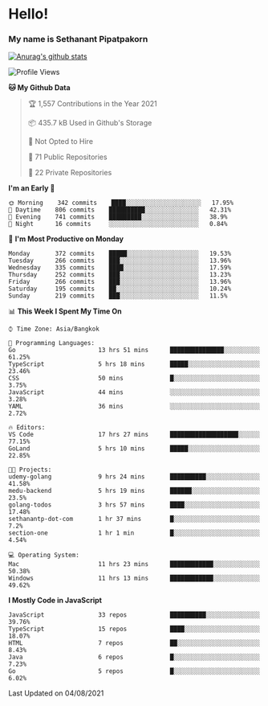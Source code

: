 # Hello!
### My name is Sethanant Pipatpakorn

[![Anurag's github stats](https://github-readme-stats.vercel.app/api?username=thetkpark&count_private=true&show_icons=true&theme=tokyonight)](https://github.com/anuraghazra/github-readme-stats)

<!--START_SECTION:waka-->
![Profile Views](http://img.shields.io/badge/Profile%20Views-4-blue)

**🐱 My Github Data** 

> 🏆 1,557 Contributions in the Year 2021
 > 
> 📦 435.7 kB Used in Github's Storage 
 > 
> 🚫 Not Opted to Hire
 > 
> 📜 71 Public Repositories 
 > 
> 🔑 22 Private Repositories  
 > 
**I'm an Early 🐤** 

```text
🌞 Morning    342 commits    ████░░░░░░░░░░░░░░░░░░░░░   17.95% 
🌆 Daytime    806 commits    ██████████░░░░░░░░░░░░░░░   42.31% 
🌃 Evening    741 commits    █████████░░░░░░░░░░░░░░░░   38.9% 
🌙 Night      16 commits     ░░░░░░░░░░░░░░░░░░░░░░░░░   0.84%

```
📅 **I'm Most Productive on Monday** 

```text
Monday       372 commits    █████░░░░░░░░░░░░░░░░░░░░   19.53% 
Tuesday      266 commits    ███░░░░░░░░░░░░░░░░░░░░░░   13.96% 
Wednesday    335 commits    ████░░░░░░░░░░░░░░░░░░░░░   17.59% 
Thursday     252 commits    ███░░░░░░░░░░░░░░░░░░░░░░   13.23% 
Friday       266 commits    ███░░░░░░░░░░░░░░░░░░░░░░   13.96% 
Saturday     195 commits    ██░░░░░░░░░░░░░░░░░░░░░░░   10.24% 
Sunday       219 commits    ███░░░░░░░░░░░░░░░░░░░░░░   11.5%

```


📊 **This Week I Spent My Time On** 

```text
⌚︎ Time Zone: Asia/Bangkok

💬 Programming Languages: 
Go                       13 hrs 51 mins      ███████████████░░░░░░░░░░   61.25% 
TypeScript               5 hrs 18 mins       █████░░░░░░░░░░░░░░░░░░░░   23.46% 
CSS                      50 mins             █░░░░░░░░░░░░░░░░░░░░░░░░   3.75% 
JavaScript               44 mins             ░░░░░░░░░░░░░░░░░░░░░░░░░   3.28% 
YAML                     36 mins             ░░░░░░░░░░░░░░░░░░░░░░░░░   2.72%

🔥 Editors: 
VS Code                  17 hrs 27 mins      ███████████████████░░░░░░   77.15% 
GoLand                   5 hrs 10 mins       █████░░░░░░░░░░░░░░░░░░░░   22.85%

🐱‍💻 Projects: 
udemy-golang             9 hrs 24 mins       ██████████░░░░░░░░░░░░░░░   41.58% 
medu-backend             5 hrs 19 mins       ██████░░░░░░░░░░░░░░░░░░░   23.5% 
golang-todos             3 hrs 57 mins       ████░░░░░░░░░░░░░░░░░░░░░   17.48% 
sethanantp-dot-com       1 hr 37 mins        █░░░░░░░░░░░░░░░░░░░░░░░░   7.2% 
section-one              1 hr 1 min          █░░░░░░░░░░░░░░░░░░░░░░░░   4.54%

💻 Operating System: 
Mac                      11 hrs 23 mins      ████████████░░░░░░░░░░░░░   50.38% 
Windows                  11 hrs 13 mins      ████████████░░░░░░░░░░░░░   49.62%

```

**I Mostly Code in JavaScript** 

```text
JavaScript               33 repos            ██████████░░░░░░░░░░░░░░░   39.76% 
TypeScript               15 repos            ████░░░░░░░░░░░░░░░░░░░░░   18.07% 
HTML                     7 repos             ██░░░░░░░░░░░░░░░░░░░░░░░   8.43% 
Java                     6 repos             █░░░░░░░░░░░░░░░░░░░░░░░░   7.23% 
Go                       5 repos             █░░░░░░░░░░░░░░░░░░░░░░░░   6.02%

```



 Last Updated on 04/08/2021
<!--END_SECTION:waka-->
